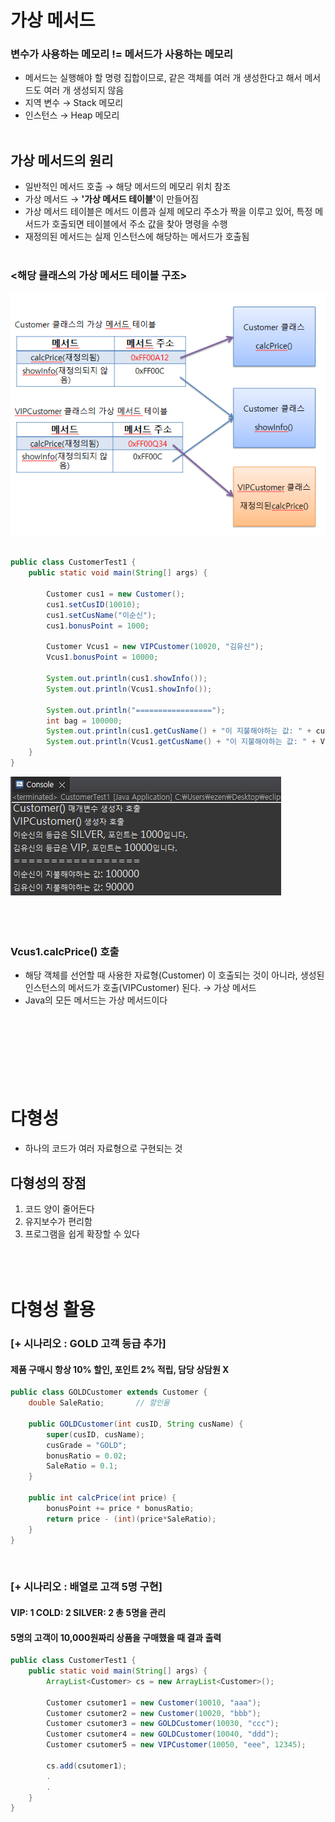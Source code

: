 # 가상 메서드
### 변수가 사용하는 메모리 != 메서드가 사용하는 메모리
- 메서드는 실행해야 할 명령 집합이므로, 같은 객체를 여러 개 생성한다고 해서 메서드도 여러 개 생성되지 않음
- 지역 변수 → Stack 메모리
- 인스턴스  → Heap 메모리
<br><br>
## 가상 메서드의 원리
- 일반적인 메서드 호출 → 해당 메서드의 메모리 위치 참조
- 가상 메서드 → <strong>'가상 메서드 테이블'</strong>이 만들어짐
- 가상 메서드 테이블은 메서드 이름과 실제 메모리 주소가 짝을 이루고 있어, 특정 메서드가 호출되면 테이블에서 주소 값을 찾아 명령을 수행
- 재정의된 메서드는 실제 인스턴스에 해당하는 메서드가 호출됨
<br><br>

### <해당 클래스의 가상 메서드 테이블 구조>
 ![ex_screenshot](./가상메서드테이블.png)
<br><br>

``` java
public class CustomerTest1 {
	public static void main(String[] args) {
		
		Customer cus1 = new Customer();
		cus1.setCusID(10010);
		cus1.setCusName("이순신");
		cus1.bonusPoint = 1000;
		
		Customer Vcus1 = new VIPCustomer(10020, "김유신");
		Vcus1.bonusPoint = 10000;
		
		System.out.println(cus1.showInfo());
		System.out.println(Vcus1.showInfo());
		
		System.out.println("=================");
		int bag = 100000;
		System.out.println(cus1.getCusName() + "이 지불해야하는 값: " + cus1.calcPrice(bag));
		System.out.println(Vcus1.getCusName() + "이 지불해야하는 값: " + Vcus1.calcPrice(bag));
	}
}

 ```
 ![ex_screenshot](./console.png)
<br><br><br><br>

### Vcus1.calcPrice() 호출
- 해당 객체를 선언할 때 사용한 자료형(Customer) 이 호출되는 것이 아니라, 생성된 인스턴스의 메서드가 호출(VIPCustomer) 된다.  →  가상 메서드
- Java의 모든 메서드는 가상 메서드이다
<br><br><br><br><br><br><br><br>



# 다형성
- 하나의 코드가 여러 자료형으로 구현되는 것

## 다형성의 장점
1. 코드 양이 줄어든다
2. 유지보수가 편리함
3. 프로그램을 쉽게 확장할 수 있다
<br><br><br><br>

# 다형성 활용
### [+ 시나리오 : GOLD 고객 등급 추가]
#### 제품 구매시 항상 10% 할인, 포인트 2% 적립, 담당 상담원 X

``` java
public class GOLDCustomer extends Customer {
	double SaleRatio;		// 할인율
	
	public GOLDCustomer(int cusID, String cusName) { 
		super(cusID, cusName);
		cusGrade = "GOLD";
		bonusRatio = 0.02;
		SaleRatio = 0.1;
	}
	
	public int calcPrice(int price) {
		bonusPoint += price * bonusRatio;
		return price - (int)(price*SaleRatio);
	}
}
 ```
<br>

### [+ 시나리오 : 배열로 고객 5명 구현]
#### VIP: 1 COLD: 2 SILVER: 2 총 5명을 관리
#### 5명의 고객이 10,000원짜리 상품을 구매했을 때 결과 출력
``` java
public class CustomerTest1 {
	public static void main(String[] args) {
		ArrayList<Customer> cs = new ArrayList<Customer>();
		
		Customer csutomer1 = new Customer(10010, "aaa");
		Customer csutomer2 = new Customer(10020, "bbb");
		Customer csutomer3 = new GOLDCustomer(10030, "ccc");
		Customer csutomer4 = new GOLDCustomer(10040, "ddd");
		Customer csutomer5 = new VIPCustomer(10050, "eee", 12345);
			
		cs.add(csutomer1);
		.
		.
	}
}
 ```

